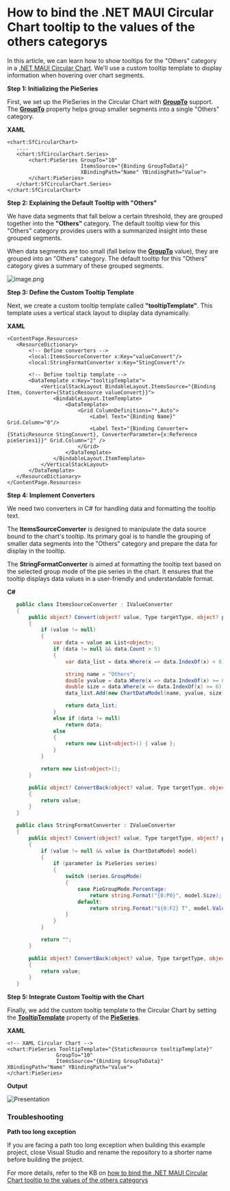 # How to bind the .NET MAUI Circular Chart tooltip to the values of the others categorys
In this article, we can learn how to show tooltips for the "Others" category in a [.NET MAUI Circular Chart](https://www.syncfusion.com/maui-controls/maui-circular-charts). We'll use a custom tooltip template to display information when hovering over chart segments.


**Step 1: Initializing the PieSeries**

First, we set up the PieSeries in the Circular Chart with [**GroupTo**](https://help.syncfusion.com/cr/maui-toolkit/Syncfusion.Maui.Toolkit.Charts.PieSeries.html#Syncfusion_Maui_Toolkit_Charts_PieSeries_GroupTo) support. The [**GroupTo**](https://help.syncfusion.com/cr/maui-toolkit/Syncfusion.Maui.Toolkit.Charts.PieSeries.html#Syncfusion_Maui_Toolkit_Charts_PieSeries_GroupTo) property helps group smaller segments into a single "Others" category.

**XAML**

 ```xaml
<chart:SfCircularChart>
    ....
    <chart:SfCircularChart.Series>
        <chart:PieSeries GroupTo="10"
                         ItemsSource="{Binding GroupToData}"
                         XBindingPath="Name" YBindingPath="Value">
        </chart:PieSeries>
    </chart:SfCircularChart.Series>
</chart:SfCircularChart> 
 ```


**Step 2: Explaining the Default Tooltip with "Others"**

We have data segments that fall below a certain threshold, they are grouped together into the **"Others"** category. The default tooltip view for this "Others" category provides users with a summarized insight into these grouped segments.

When data segments are too small (fall below the [**GroupTo**](https://help.syncfusion.com/cr/maui-toolkit/Syncfusion.Maui.Toolkit.Charts.PieSeries.html#Syncfusion_Maui_Toolkit_Charts_PieSeries_GroupTo) value), they are grouped into an "Others" category. The default tooltip for this "Others" category gives a summary of these grouped segments.

![image.png](https://support.syncfusion.com/kb/agent/attachment/article/15959/inline?token=eyJhbGciOiJodHRwOi8vd3d3LnczLm9yZy8yMDAxLzA0L3htbGRzaWctbW9yZSNobWFjLXNoYTI1NiIsInR5cCI6IkpXVCJ9.eyJpZCI6IjIyNzM2Iiwib3JnaWQiOiIzIiwiaXNzIjoic3VwcG9ydC5zeW5jZnVzaW9uLmNvbSJ9.wkC97m7xyxshcGoROR9U34Z8Z1hS0n5w6MTXKee64lo)


**Step 3: Define the Custom Tooltip Template**

Next, we create a custom tooltip template called **"tooltipTemplate"**. This template uses a vertical stack layout to display data dynamically.


**XAML**
 
 ```XAML
<ContentPage.Resources>
    <ResourceDictionary>
        <!-- Define converters -->
        <local:ItemsSourceConverter x:Key="valueConvert"/>
        <local:StringFormatConverter x:Key="StingConvert"/>

        <!-- Define tooltip template -->
        <DataTemplate x:Key="tooltipTemplate">
            <VerticalStackLayout BindableLayout.ItemsSource="{Binding Item, Converter={StaticResource valueConvert}}">
                <BindableLayout.ItemTemplate>
                    <DataTemplate>
                        <Grid ColumnDefinitions="*,Auto">
                            <Label Text="{Binding Name}" Grid.Column="0"/>
                            <Label Text="{Binding Converter={StaticResource StingConvert}, ConverterParameter={x:Reference pieSeries1}}" Grid.Column="2" />
                        </Grid>
                    </DataTemplate>
                </BindableLayout.ItemTemplate>
            </VerticalStackLayout>
        </DataTemplate>
    </ResourceDictionary>
</ContentPage.Resources>

 ```



**Step 4: Implement Converters**

We need two converters in C# for handling data and formatting the tooltip text.

The **ItemsSourceConverter** is designed to manipulate the data source bound to the chart's tooltip. Its primary goal is to handle the grouping of smaller data segments into the "Others" category and prepare the data for display in the tooltip.

The **StringFormatConverter** is aimed at formatting the tooltip text based on the selected group mode of the pie series in the chart. It ensures that the tooltip displays data values in a user-friendly and understandable format.

**C#**
 
 ```C#
    public class ItemsSourceConverter : IValueConverter
    {
        public object? Convert(object? value, Type targetType, object? parameter, CultureInfo culture)
        {
            if (value != null)
            {
                var data = value as List<object>;
                if (data != null && data.Count > 5)
                {
                    var data_list = data.Where(x => data.IndexOf(x) < 6).ToList();

                    string name = "Others";
                    double yvalue = data.Where(x => data.IndexOf(x) >= 6).Sum(x => (x is ChartDataModel model) ? model.Value : 0);
                    double size = data.Where(x => data.IndexOf(x) >= 6).Sum(x => (x is ChartDataModel model) ? model.Size : 0);
                    data_list.Add(new ChartDataModel(name, yvalue, size));

                    return data_list;
                }
                else if (data != null)
                    return data;
                else
                {
                    return new List<object>() { value };
                }
            }

            return new List<object>();
        }

        public object? ConvertBack(object? value, Type targetType, object? parameter, CultureInfo culture)
        {
            return value;
        }
    }

    public class StringFormatConverter : IValueConverter
    {
        public object? Convert(object? value, Type targetType, object? parameter, CultureInfo culture)
        {
            if (value != null && value is ChartDataModel model)
            {
                if (parameter is PieSeries series)
                {
                    switch (series.GroupMode)
                    {
                        case PieGroupMode.Percentage:
                            return string.Format("{0:P0}", model.Size);
                        default:
                            return string.Format("${0:F2} T", model.Value);
                    }
                }
            }

            return "";
        }

        public object? ConvertBack(object? value, Type targetType, object? parameter, CultureInfo culture)
        {
            return value;
        }
    }
 ```


**Step 5: Integrate Custom Tooltip with the Chart**

Finally, we add the custom tooltip template to the Circular Chart by setting the  [**TooltipTemplate**](https://help.syncfusion.com/cr/maui-toolkit/Syncfusion.Maui.Toolkit.Charts.ChartSeries.html#Syncfusion_Maui_Toolkit_Charts_ChartSeries_TooltipTemplate) property of the [**PieSeries**](https://help.syncfusion.com/cr/maui-toolkit/Syncfusion.Maui.Toolkit.Charts.PieSeries.html).

**XAML**
 ```XAML
<!-- XAML Circular Chart -->
<chart:PieSeries TooltipTemplate="{StaticResource tooltipTemplate}" 
                 GroupTo="10"
                 ItemsSource="{Binding GroupToData}" XBindingPath="Name" YBindingPath="Value">
</chart:PieSeries>

 ```

**Output**

![Presentation](https://github.com/user-attachments/assets/b75cd396-cde2-499a-898d-d6e3fe0b8839)

### Troubleshooting
**Path too long exception**

If you are facing a path too long exception when building this example project, close Visual Studio and rename the repository to a shorter name before building the project.

For more details, refer to the KB on [how to bind the .NET MAUI Circular Chart tooltip to the values of the others categorys]()


